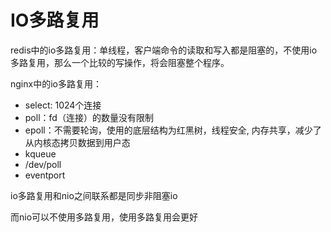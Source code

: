 # IO多路复用

redis中的io多路复用：单线程，客户端命令的读取和写入都是阻塞的，不使用io多路复用，那么一个比较的写操作，将会阻塞整个程序。

nginx中的io多路复用：

+ select: 1024个连接
+ poll：fd（连接）的数量没有限制
+ epoll：不需要轮询，使用的底层结构为红黑树，线程安全, 内存共享，减少了从内核态拷贝数据到用户态
+ kqueue
+ /dev/poll
+ eventport

io多路复用和nio之间联系都是同步非阻塞io

而nio可以不使用多路复用，使用多路复用会更好

